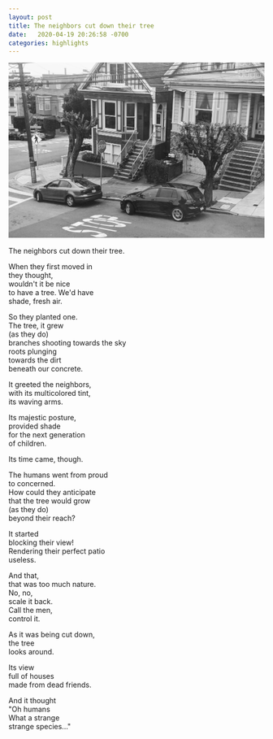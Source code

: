 ```yaml
---
layout: post
title: The neighbors cut down their tree
date:   2020-04-19 20:26:58 -0700
categories: highlights
---
```

![truncated trees in the neighborhood](https://raw.githubusercontent.com/svvchen/nervxious/gh-pages/assets/images/tree.jpg)

The neighbors cut down their tree.   

When they first moved in  
they thought,  
wouldn't it be nice  
to have a tree. We'd have  
shade, fresh air.  

So they planted one.  
The tree, it grew  
(as they do)  
branches shooting towards the sky  
roots plunging  
towards the dirt  
beneath our concrete.  

It greeted the neighbors,  
with its multicolored tint,  
its waving arms.  

Its majestic posture,  
provided shade  
for the next generation  
of children.  

Its time came, though.  

The humans went from proud  
to concerned.  
How could they anticipate  
that the tree would grow  
(as they do)  
beyond their reach?  

It started  
blocking their view!   
Rendering their perfect patio  
useless.  

And that,  
that was too much nature.  
No, no,  
scale it back.  
Call the men,  
control it.  

As it was being cut down,   
the tree  
looks around.  

Its view    
full of houses   
made from dead friends.   

And it thought     
"Oh humans  
What a strange  
strange species..."   

